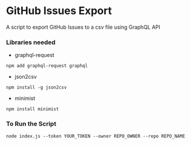 # GitHub Issues Export
A script to export GitHub Issues to a csv file using GraphQL API

### Libraries needed

* graphql-request
```
npm add graphql-request graphql
```
* json2csv
```
npm install -g json2csv
```
* minimist
```
npm install minimist
```

### To Run the Script
```
node index.js --token YOUR_TOKEN --owner REPO_OWNER --repo REPO_NAME
```

